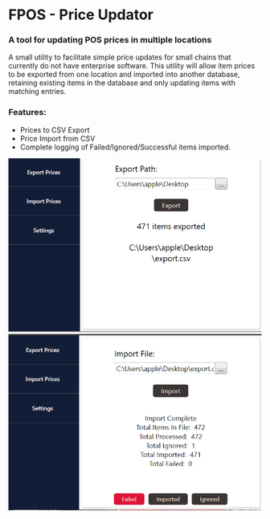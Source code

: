 # FPOS - Price Updator
### A tool for updating POS prices in multiple locations

A small utility to facilitate simple price updates for small chains that currently do not have enterprise software. This utility will allow item prices to be exported from one location and imported into another database, retaining existing items in the database and only updating items with matching entries.

### Features:
- Prices to CSV Export 
- Price Import from CSV
- Complete logging of Failed/Ignored/Successful items imported.

![Image description](https://github.com/appleton6509/FPOSPriceUpdater/blob/master/readme1.png)
![Image description](https://github.com/appleton6509/FPOSPriceUpdater/blob/master/readme2.png)
